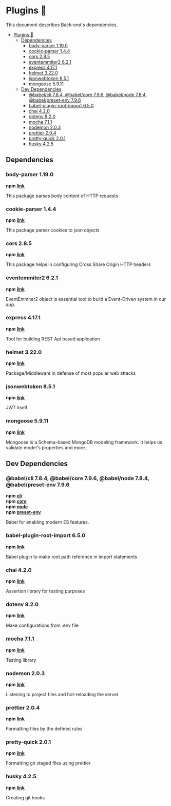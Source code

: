 # Plugins 🔌

This document describes Back-end's dependencies.

- [Plugins 🔌](#plugins-%f0%9f%94%8c)
  - [Dependencies](#dependencies)
    - [body-parser 1.19.0](#body-parser-1190)
    - [cookie-parser 1.4.4](#cookie-parser-144)
    - [cors 2.8.5](#cors-285)
    - [eventemmiter2 6.2.1](#eventemmiter2-621)
    - [express 4.17.1](#express-4171)
    - [helmet 3.22.0](#helmet-3220)
    - [jsonwebtoken 8.5.1](#jsonwebtoken-851)
    - [mongoose 5.9.11](#mongoose-5911)
  - [Dev Dependencies](#dev-dependencies)
    - [@babel/cli 7.8.4, @babel/core 7.9.6, @babel/node 7.8.4, @babel/preset-env 7.9.6](#babelcli-784-babelcore-796-babelnode-784-babelpreset-env-796)
    - [babel-plugin-root-import 6.5.0](#babel-plugin-root-import-650)
    - [chai 4.2.0](#chai-420)
    - [dotenv 8.2.0](#dotenv-820)
    - [mocha 7.1.1](#mocha-711)
    - [nodemon 2.0.3](#nodemon-203)
    - [prettier 2.0.4](#prettier-204)
    - [pretty-quick 2.0.1](#pretty-quick-201)
    - [husky 4.2.5](#husky-425)

## Dependencies

### body-parser 1.19.0

**npm [link](https://www.npmjs.com/package/body-parser)**

This package parses body content of HTTP requests

### cookie-parser 1.4.4

**npm [link](https://www.npmjs.com/package/cookie-parser)**

This package parser cookies to json objects

### cors 2.8.5

**npm [link](https://www.npmjs.com/package/cors)**

This package helps in configuring Cross Share Origin HTTP headers

### eventemmiter2 6.2.1

**npm [link](https://www.npmjs.com/package/eventemitter2)**

EventEmmiter2 object is essential tool to build a Event-Driven system in our app.

### express 4.17.1

**npm [link](https://www.npmjs.com/package/express)**

Tool for building REST Api based application

### helmet 3.22.0

**npm [link](https://www.npmjs.com/package/helmet)**

Package/Middleware in defense of most popular web attacks

### jsonwebtoken 8.5.1

**npm [link](https://www.npmjs.com/package/jsonwebtoken)**

JWT itself

### mongoose 5.9.11

**npm [link](https://www.npmjs.com/package/mongoose)**

Mongoose is a Schema-based MongoDB modeling framework. It helps us validate model's properties and more.

## Dev Dependencies

### @babel/cli 7.8.4, @babel/core 7.9.6, @babel/node 7.8.4, @babel/preset-env 7.9.6

**npm [cli](https://www.npmjs.com/package/@babel/cli)** <br>
**npm [core](https://www.npmjs.com/package/@babel/core)** <br>
**npm [node](https://www.npmjs.com/package/@babel/node)** <br>
**npm [preset-env](https://www.npmjs.com/package/@babel/preset-env)**

Babel for enabling modern ES features.

### babel-plugin-root-import 6.5.0

**npm [link](https://www.npmjs.com/package/babel-plugin-root-import)**

Babel plugin to make root path reference in import statements

### chai 4.2.0

**npm [link](https://www.npmjs.com/package/chai)**

Assertion library for testing purposes

### dotenv 8.2.0

**npm [link](https://www.npmjs.com/package/chai)**

Make configurations from .env file

### mocha 7.1.1

**npm [link](https://www.npmjs.com/package/mocha)**

Testing library

### nodemon 2.0.3

**npm [link](https://www.npmjs.com/package/nodemon)**

Listening to project files and hot-reloading the server

### prettier 2.0.4

**npm [link](https://www.npmjs.com/package/prettier)**

Formatting files by the defined rules

### pretty-quick 2.0.1

**npm [link](https://www.npmjs.com/package/pretty-quick)**

Formatting git staged files using prettier

### husky 4.2.5

**npm [link](https://www.npmjs.com/package/husky)**

Creating git hooks
